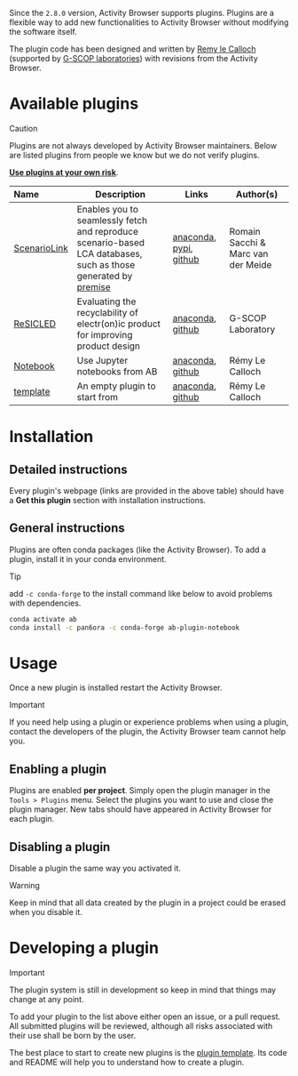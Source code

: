 Since the `2.8.0` version, Activity Browser supports plugins. 
Plugins are a flexible way to add new functionalities to Activity Browser without modifying the software itself.

The plugin code has been designed and written by [Remy le Calloch](https://github.com/Pan6ora) 
(supported by [G-SCOP laboratories](https://g-scop.grenoble-inp.fr/en/laboratory/g-scop-laboratory)) 
with revisions from the Activity Browser.

# Available plugins
> [!CAUTION]
> Plugins are not always developed by Activity Browser maintainers. 
> Below are listed plugins from people we know but we do not verify plugins. 
>
> **<u>Use plugins at your own risk</u>**.

| Name                                                                    | Description                                                                                                                                        | Links                                                                                                                                                                           | Author(s)                           |
|:------------------------------------------------------------------------|----------------------------------------------------------------------------------------------------------------------------------------------------|---------------------------------------------------------------------------------------------------------------------------------------------------------------------------------|-------------------------------------|
| [ScenarioLink](https://github.com/polca/ScenarioLink)                   | Enables you to seamlessly fetch and reproduce scenario-based LCA databases, such as those generated by [premise](https://github.com/polca/premise) | [anaconda](https://anaconda.org/romainsacchi/ab-plugin-scenariolink), [pypi](https://pypi.org/project/ab-plugin-scenariolink/), [github](https://github.com/polca/ScenarioLink) | Romain Sacchi & Marc van der Meide  |
| [ReSICLED](https://github.com/Pan6ora/ab-plugin-ReSICLED)               | Evaluating the recyclability of electr(on)ic product for improving product design                                                                  | [anaconda](https://anaconda.org/pan6ora/ab-plugin-resicled), [github](https://github.com/Pan6ora/ab-plugin-ReSICLED)                                                            | G-SCOP Laboratory                   |
| [Notebook](https://github.com/Pan6ora/ab-plugin-Notebook)               | Use Jupyter notebooks from AB                                                                                                                      | [anaconda](https://anaconda.org/pan6ora/ab-plugin-template), [github](https://github.com/Pan6ora/ab-plugin-Notebook)                                                            | Rémy Le Calloch                     |
| [template](https://github.com/Pan6ora/activity-browser-plugin-template) | An empty plugin to start from                                                                                                                      | [anaconda](https://anaconda.org/pan6ora/ab-plugin-template), [github](https://github.com/Pan6ora/activity-browser-plugin-template)                                              | Rémy Le Calloch                     |

# Installation
## Detailed instructions
Every plugin's webpage (links are provided in the above table) should have a **Get this plugin** section with installation instructions.

## General instructions
Plugins are often conda packages (like the Activity Browser). 
To add a plugin, install it in your conda environment.

> [!TIP]
> add `-c conda-forge` to the install command like below to avoid problems with dependencies.
>
> ```bash
> conda activate ab
> conda install -c pan6ora -c conda-forge ab-plugin-notebook
> ```

# Usage
Once a new plugin is installed restart the Activity Browser.

> [!IMPORTANT]
> If you need help using a plugin or experience problems when using a plugin,
> contact the developers of the plugin, the Activity Browser team cannot help you.

## Enabling a plugin
Plugins are enabled **per project**. 
Simply open the plugin manager in the `Tools > Plugins` menu. 
Select the plugins you want to use and close the plugin manager. 
New tabs should have appeared in Activity Browser for each plugin.

## Disabling a plugin
Disable a plugin the same way you activated it.

> [!WARNING]
> Keep in mind that all data created by the plugin in a project could be erased when you disable it.

# Developing a plugin
> [!IMPORTANT]
> The plugin system is still in development so keep in mind that things may change at any point.

To add your plugin to the list above either open an issue, or a pull request. 
All submitted plugins will be reviewed, although all risks associated with their use shall be born by the user.

The best place to start to create new plugins is the 
[plugin template](https://github.com/Pan6ora/activity-browser-plugin-template). 
Its code and README will help you to understand how to create a plugin.

